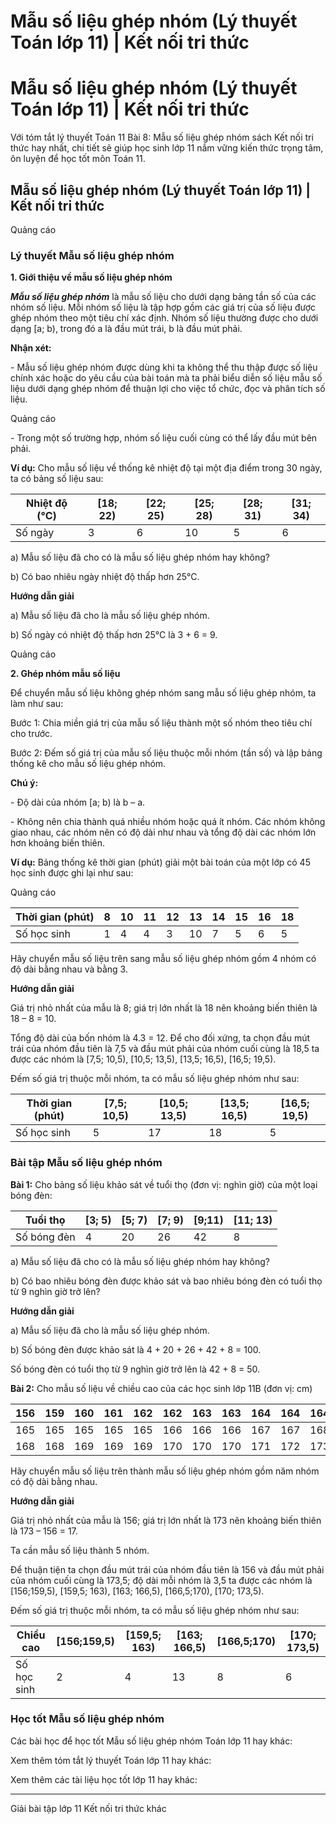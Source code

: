 # Mẫu số liệu ghép nhóm (Lý thuyết Toán lớp 11) | Kết nối tri thức

# Mẫu số liệu ghép nhóm (Lý thuyết Toán lớp 11) | Kết nối tri thức

Với tóm tắt lý thuyết Toán 11 Bài 8: Mẫu số liệu ghép nhóm sách Kết nối tri thức hay nhất, chi tiết sẽ giúp học sinh lớp 11 nắm vững kiến thức trọng tâm, ôn luyện để học tốt môn Toán 11.

## Mẫu số liệu ghép nhóm (Lý thuyết Toán lớp 11) | Kết nối tri thức

Quảng cáo

### **Lý thuyết Mẫu số liệu ghép nhóm**

**1\. Giới thiệu về mẫu số liệu ghép nhóm**

**_Mẫu số liệu ghép nhóm_** là mẫu số liệu cho dưới dạng bảng tần số của các nhóm số liệu. Mỗi nhóm số liệu là tập hợp gồm các giá trị của số liệu được ghép nhóm theo một tiêu chí xác định. Nhóm số liệu thường được cho dưới dạng [a; b), trong đó a là đầu mút trái, b là đầu mút phải.

**Nhận xét:**

\- Mẫu số liệu ghép nhóm được dùng khi ta không thể thu thập được số liệu chính xác hoặc do yêu cầu của bài toán mà ta phải biểu diễn số liệu mẫu số liệu dưới dạng ghép nhóm để thuận lợi cho việc tổ chức, đọc và phân tích số liệu.

Quảng cáo

\- Trong một số trường hợp, nhóm số liệu cuối cùng có thể lấy đầu mút bên phải.

**Ví dụ:** Cho mẫu số liệu về thống kê nhiệt độ tại một địa điểm trong 30 ngày, ta có bảng số liệu sau:

Nhiệt độ (°C) | [18; 22) | [22; 25) | [25; 28) | [28; 31) | [31; 34)  
---|---|---|---|---|---  
Số ngày | 3 | 6 | 10 | 5 | 6  
  
a) Mẫu số liệu đã cho có là mẫu số liệu ghép nhóm hay không?

b) Có bao nhiêu ngày nhiệt độ thấp hơn 25°C.

**Hướng dẫn giải**

a) Mẫu số liệu đã cho là mẫu số liệu ghép nhóm.

b) Số ngày có nhiệt độ thấp hơn 25°C là 3 + 6 = 9.

Quảng cáo

**2\. Ghép nhóm mẫu số liệu**

Để chuyển mẫu số liệu không ghép nhóm sang mẫu số liệu ghép nhóm, ta làm như sau:

Bước 1: Chia miền giá trị của mẫu số liệu thành một số nhóm theo tiêu chí cho trước.

Bước 2: Đếm số giá trị của mẫu số liệu thuộc mỗi nhóm (tần số) và lập bảng thống kê cho mẫu số liệu ghép nhóm.

**Chú ý:**

\- Độ dài của nhóm [a; b) là b – a.

\- Không nên chia thành quá nhiều nhóm hoặc quá ít nhóm. Các nhóm không giao nhau, các nhóm nên có độ dài như nhau và tổng độ dài các nhóm lớn hơn khoảng biến thiên.

**Ví dụ:** Bảng thống kê thời gian (phút) giải một bài toán của một lớp có 45 học sinh được ghi lại như sau:

Quảng cáo

Thời gian (phút) | 8 | 10 | 11 | 12 | 13 | 14 | 15 | 16 | 18  
---|---|---|---|---|---|---|---|---|---  
Số học sinh | 1 | 4 | 4 | 3 | 10 | 7 | 5 | 6 | 5  
  
Hãy chuyển mẫu số liệu trên sang mẫu số liệu ghép nhóm gồm 4 nhóm có độ dài bằng nhau và bằng 3.

**Hướng dẫn giải**

Giá trị nhỏ nhất của mẫu là 8; giá trị lớn nhất là 18 nên khoảng biến thiên là 18 – 8 = 10.

Tổng độ dài của bốn nhóm là 4.3 = 12. Để cho đối xứng, ta chọn đầu mút trái của nhóm đầu tiên là 7,5 và đầu mút phải của nhóm cuối cùng là 18,5 ta được các nhóm là [7,5; 10,5), [10,5; 13,5), [13,5; 16,5), [16,5; 19,5).

Đếm số giá trị thuộc mỗi nhóm, ta có mẫu số liệu ghép nhóm như sau:

Thời gian (phút) | [7,5; 10,5) | [10,5; 13,5) | [13,5; 16,5) | [16,5; 19,5)  
---|---|---|---|---  
Số học sinh | 5 | 17 | 18 | 5  
  
### **Bài tập Mẫu số liệu ghép nhóm**

**Bài 1:** Cho bảng số liệu khảo sát về tuổi thọ (đơn vị: nghìn giờ) của một loại bóng đèn:

Tuổi thọ | [3; 5) | [5; 7) | [7; 9) | [9;11) | [11; 13)  
---|---|---|---|---|---  
Số bóng đèn | 4 | 20 | 26 | 42 | 8  
  
a) Mẫu số liệu đã cho có là mẫu số liệu ghép nhóm hay không?

b) Có bao nhiêu bóng đèn được khảo sát và bao nhiêu bóng đèn có tuổi thọ từ 9 nghìn giờ trở lên?

**Hướng dẫn giải**

a) Mẫu số liệu đã cho là mẫu số liệu ghép nhóm.

b) Số bóng đèn được khảo sát là 4 + 20 + 26 + 42 + 8 = 100.

Số bóng đèn có tuổi thọ từ 9 nghìn giờ trở lên là 42 + 8 = 50.

**Bài 2:** Cho mẫu số liệu về chiều cao của các học sinh lớp 11B (đơn vị: cm)

156 | 159 | 160 | 161 | 162 | 162 | 163 | 163 | 164 | 164 | 164  
---|---|---|---|---|---|---|---|---|---|---  
165 | 165 | 165 | 165 | 165 | 166 | 166 | 166 | 167 | 167 | 168  
168 | 168 | 169 | 169 | 169 | 170 | 170 | 170 | 171 | 172 | 173  
  
Hãy chuyển mẫu số liệu trên thành mẫu số liệu ghép nhóm gồm năm nhóm có độ dài bằng nhau.

**Hướng dẫn giải**

Giá trị nhỏ nhất của mẫu là 156; giá trị lớn nhất là 173 nên khoảng biến thiên là 173 – 156 = 17. 

Ta cần mẫu số liệu thành 5 nhóm.

Để thuận tiện ta chọn đầu mút trái của nhóm đầu tiên là 156 và đầu mút phải của nhóm cuối cùng là 173,5; độ dài mỗi nhóm là 3,5 ta được các nhóm là [156;159,5), [159,5; 163), [163; 166,5), [166,5;170), [170; 173,5).

Đếm số giá trị thuộc mỗi nhóm, ta có mẫu số liệu ghép nhóm như sau:

Chiều cao | [156;159,5) | [159,5; 163) | [163; 166,5) | [166,5;170) | [170; 173,5)  
---|---|---|---|---|---  
Số học sinh | 2 | 4 | 13 | 8 | 6  
  
### **Học tốt Mẫu số liệu ghép nhóm**

Các bài học để học tốt Mẫu số liệu ghép nhóm Toán lớp 11 hay khác:

Xem thêm tóm tắt lý thuyết Toán lớp 11 hay khác:

Xem thêm các tài liệu học tốt lớp 11 hay khác:

* * *

Giải bài tập lớp 11 Kết nối tri thức khác
